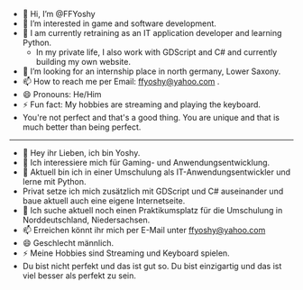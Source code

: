 - 👋 Hi, I’m @FFYoshy
- 👀 I’m interested in game and software development.
- 🌱 I am currently retraining as an IT application developer and learning Python.
    - In my private life, I also work with GDScript and C# and currently building my own website.
- 💞️ I’m looking for an internship place in north germany, Lower Saxony.
- 📫 How to reach me per Email: ffyoshy@yahoo.com .
- 😄 Pronouns: He/Him
- ⚡ Fun fact: My hobbies are streaming and playing the keyboard.
- You're not perfect and that's a good thing. You are unique and that is much better than being perfect.
--------------------------------------------------------------------------------------------------------------------
- 👋 Hey ihr Lieben, ich bin Yoshy.
- 👀 Ich interessiere mich für Gaming- und Anwendungsentwicklung.
- 🌱 Aktuell bin ich in einer Umschulung als IT-Anwendungsentwickler und lerne mit Python.
-   Privat setze ich mich zusätzlich mit GDScript und C# auseinander und baue aktuell auch eine eigene Internetseite.
- 💞️ Ich suche aktuell noch einen Praktikumsplatz für die Umschulung in Norddeutschland, Niedersachsen.
- 📫 Erreichen könnt ihr mich per E-Mail unter ffyoshy@yahoo.com
- 😄 Geschlecht männlich.
- ⚡ Meine Hobbies sind Streaming und Keyboard spielen.
- Du bist nicht perfekt und das ist gut so. Du bist einzigartig und das ist viel besser als perfekt zu sein.

<!---
FFYoshy/FFYoshy is a ✨ special ✨ repository because its `README.md` (this file) appears on your GitHub profile.
You can click the Preview link to take a look at your changes.
--->
